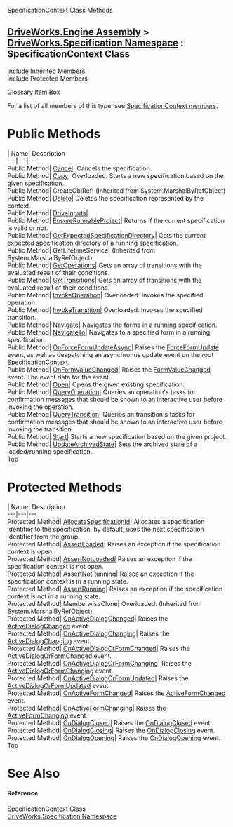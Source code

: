 SpecificationContext Class Methods   
  
[DriveWorks.Engine Assembly](topic2156.md) > [DriveWorks.Specification Namespace](topic10764.md) : SpecificationContext Class  
---  
  
Include Inherited Members    
Include Protected Members    


Glossary Item Box

For a list of all members of this type, see [SpecificationContext members](topic11150.md).

# Public Methods

| Name| Description  
---|---|---  
Public Method| [Cancel](topic11160.md)| Cancels the specification.   
Public Method| [Copy](topic11161.md)| Overloaded. Starts a new specification based on the given specification.   
Public Method| CreateObjRef|  (Inherited from System.MarshalByRefObject)  
Public Method| [Delete](topic11164.md)| Deletes the specification represented by the context.   
Public Method| [DriveInputs](topic11165.md)|   
Public Method| [EnsureRunnableProject](topic11166.md)| Returns if the current specification is valid or not.   
Public Method| [GetExpectedSpecificationDirectory](topic11167.md)| Gets the current expected specification directory of a running specification.   
Public Method| GetLifetimeService|  (Inherited from System.MarshalByRefObject)  
Public Method| [GetOperations](topic11168.md)| Gets an array of transitions with the evaluated result of their conditions.   
Public Method| [GetTransitions](topic11169.md)| Gets an array of transitions with the evaluated result of their conditions.   
Public Method| [InvokeOperation](topic11170.md)| Overloaded. Invokes the specified operation.   
Public Method| [InvokeTransition](topic11173.md)| Overloaded. Invokes the specified transition.   
Public Method| [Navigate](topic11176.md)| Navigates the forms in a running specification.   
Public Method| [NavigateTo](topic11177.md)| Navigates to a specified form in a running specification.   
Public Method| [OnForceFormUpdateAsync](topic11188.md)| Raises the [ForceFormUpdate](topic11258.md) event, as well as despatching an asynchronus update event on the root [SpecificationContext](topic11149.md).   
Public Method| [OnFormValueChanged](topic11189.md)| Raises the [FormValueChanged](topic11259.md) event. The event data for the event.   
Public Method| [Open](topic11190.md)| Opens the given existing specification.   
Public Method| [QueryOperation](topic11191.md)| Queries an operation's tasks for confirmation messages that should be shown to an interactive user before invoking the operation.   
Public Method| [QueryTransition](topic11192.md)| Queries an transition's tasks for confirmation messages that should be shown to an interactive user before invoking the transition.   
Public Method| [Start](topic11193.md)| Starts a new specification based on the given project.   
Public Method| [UpdateArchivedState](topic11194.md)| Sets the archived state of a loaded/running specification.   
Top

# Protected Methods

| Name| Description  
---|---|---  
Protected Method| [AllocateSpecificationId](topic11155.md)| Allocates a specification identifier to the specification, by default, uses the next specification identifier from the group.   
Protected Method| [AssertLoaded](topic11156.md)| Raises an exception if the specification context is open.   
Protected Method| [AssertNotLoaded](topic11157.md)| Raises an exception if the specification context is not open.   
Protected Method| [AssertNotRunning](topic11158.md)| Raises an exception if the specification context is in a running state.   
Protected Method| [AssertRunning](topic11159.md)| Raises an exception if the specification context is not in a running state.   
Protected Method| MemberwiseClone| Overloaded. (Inherited from System.MarshalByRefObject)  
Protected Method| [OnActiveDialogChanged](topic11178.md)| Raises the [ActiveDialogChanged](topic11237.md) event.   
Protected Method| [OnActiveDialogChanging](topic11179.md)| Raises the [ActiveDialogChanging](topic11238.md) event.   
Protected Method| [OnActiveDialogOrFormChanged](topic11180.md)| Raises the [ActiveDialogOrFormChanged](topic11239.md) event.   
Protected Method| [OnActiveDialogOrFormChanging](topic11181.md)| Raises the [ActiveDialogOrFormChanging](topic11240.md) event.   
Protected Method| [OnActiveDialogOrFormUpdated](topic11182.md)| Raises the [ActiveDialogOrFormUpdated](topic11241.md) event.   
Protected Method| [OnActiveFormChanged](topic11183.md)| Raises the [ActiveFormChanged](topic11242.md) event.   
Protected Method| [OnActiveFormChanging](topic11184.md)| Raises the [ActiveFormChanging](topic11243.md) event.   
Protected Method| [OnDialogClosed](topic11185.md)| Raises the [OnDialogClosed](topic11185.md) event.   
Protected Method| [OnDialogClosing](topic11186.md)| Raises the [OnDialogClosing](topic11186.md) event.   
Protected Method| [OnDialogOpening](topic11187.md)| Raises the [OnDialogOpening](topic11187.md) event.   
Top

# See Also

#### Reference

[SpecificationContext Class](topic11149.md)   
[DriveWorks.Specification Namespace](topic10764.md)


